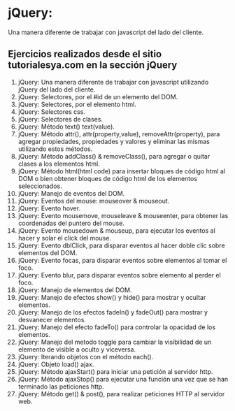 # jQuery:
Una manera diferente de trabajar con javascript del lado del cliente.


## Ejercicios realizados desde el sitio tutorialesya.com en la sección jQuery

1. jQuery: Una manera diferente de trabajar con javascript utilizando jQuery del lado del cliente.
2. jQuery: Selectores, por el #id de un elemento del DOM.
3. jQuery: Selectores, por el elemento html.
4. jQuery: Selectores css.
5. jQuery: Selectores de clases.
6. jQuery: Método text() text(value).
7. jQuery: Método attr(), attr(property,value), removeAttr(property), para agregar propiedades, propiedades y valores y eliminar las mismas utilizando estos métodos.
8. jQuery: Método addClass() & removeClass(), para agregar o quitar clases a los elementos html.
9. jQuery: Método html(html code) para insertar bloques de código html al DOM o bien obtener bloques de código html de los elementos seleccionados.
10. jQuery: Manejo de eventos del DOM.
11. jQuery: Eventos del mouse: mouseover & mouseout.
12. jQuery: Evento hover.
13. jQuery: Evento mousemove, mouseleave & mouseenter, para obtener las coordenadas del puntero del mouse.
14. jQuery: Evento mousedown & mouseup, para ejecutar los eventos al hacer y solar el click del mouse.
15. jQuery: Evento dblClick, para disparar eventos al hacer doble clic sobre elementos del DOM.
16. jQuery: Evento focas, para disparar eventos sobre elementos al tomar el foco.
17. jQuery: Evento blur, para disparar eventos sobre elemento al perder el foco.
18. jQuery: Manejo de elementos del DOM.
19. jQuery: Manejo de efectos show() y hide() para mostrar y ocultar elementos.
20. jQuery: Manejo de los efectos fadeIn() y fadeOut() para mostrar y desvanecer elementos.
21. jQuery: Manejo del efecto fadeTo() para controlar la opacidad de los elementos.
22. jQuery: Manejo del metodo toggle para cambiar la visibilidad de un elemento de visible a oculto y viceversa.
23. jQuery: Iterando objetos con el método each().
24. jQuery: Objeto load() ajax.
25. jQuery: Método ajaxStart() para iniciar una petición al servidor http.
25. jQuery: Método ajaxStop() para ejecutar una función una vez que se han terminado las peticiones http.
26. jQuery: Método get() & post(), para realizar peticiones HTTP al servidor web.
